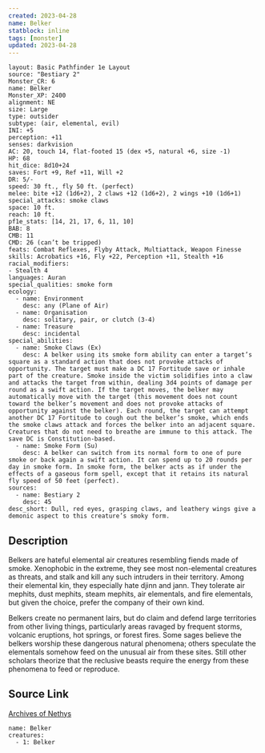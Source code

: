 ```yaml
---
created: 2023-04-28
name: Belker
statblock: inline
tags: [monster]
updated: 2023-04-28
---
```

```statblock
layout: Basic Pathfinder 1e Layout
source: "Bestiary 2"
Monster_CR: 6
name: Belker
Monster_XP: 2400
alignment: NE
size: Large
type: outsider
subtype: (air, elemental, evil)
INI: +5
perception: +11
senses: darkvision
AC: 20, touch 14, flat-footed 15 (dex +5, natural +6, size -1)
HP: 68
hit_dice: 8d10+24
saves: Fort +9, Ref +11, Will +2
DR: 5/-
speed: 30 ft., fly 50 ft. (perfect)
melee: bite +12 (1d6+2), 2 claws +12 (1d6+2), 2 wings +10 (1d6+1)
special_attacks: smoke claws
space: 10 ft.
reach: 10 ft.
pf1e_stats: [14, 21, 17, 6, 11, 10]
BAB: 8
CMB: 11
CMD: 26 (can’t be tripped)
feats: Combat Reflexes, Flyby Attack, Multiattack, Weapon Finesse
skills: Acrobatics +16, Fly +22, Perception +11, Stealth +16
racial_modifiers:
- Stealth 4
languages: Auran
special_qualities: smoke form
ecology:
  - name: Environment
    desc: any (Plane of Air)
  - name: Organisation
    desc: solitary, pair, or clutch (3-4)
  - name: Treasure
    desc: incidental
special_abilities:
  - name: Smoke Claws (Ex)
    desc: A belker using its smoke form ability can enter a target’s square as a standard action that does not provoke attacks of opportunity. The target must make a DC 17 Fortitude save or inhale part of the creature. Smoke inside the victim solidifies into a claw and attacks the target from within, dealing 3d4 points of damage per round as a swift action. If the target moves, the belker may automatically move with the target (this movement does not count toward the belker’s movement and does not provoke attacks of opportunity against the belker). Each round, the target can attempt another DC 17 Fortitude to cough out the belker’s smoke, which ends the smoke claws attack and forces the belker into an adjacent square. Creatures that do not need to breathe are immune to this attack. The save DC is Constitution-based.
  - name: Smoke Form (Su)
    desc: A belker can switch from its normal form to one of pure smoke or back again a swift action. It can spend up to 20 rounds per day in smoke form. In smoke form, the belker acts as if under the effects of a gaseous form spell, except that it retains its natural fly speed of 50 feet (perfect).
sources:
  - name: Bestiary 2
    desc: 45
desc_short: Dull, red eyes, grasping claws, and leathery wings give a demonic aspect to this creature’s smoky form. 
```
## Description
Belkers are hateful elemental air creatures resembling fiends made of smoke. Xenophobic in the extreme, they see most non-elemental creatures as threats, and stalk and kill any such intruders in their territory. Among their elemental kin, they especially hate djinn and jann. They tolerate air mephits, dust mephits, steam mephits, air elementals, and fire elementals, but given the choice, prefer the company of their own kind. 

Belkers create no permanent lairs, but do claim and defend large territories from other living things, particularly areas ravaged by frequent storms, volcanic eruptions, hot springs, or forest fires. Some sages believe the belkers worship these dangerous natural phenomena; others speculate the elementals somehow feed on the unusual air from these sites. Still other scholars theorize that the reclusive beasts require the energy from these phenomena to feed or reproduce.
## Source Link
[Archives of Nethys](https://aonprd.com/MonsterDisplay.aspx?ItemName=Belker)
```encounter-table
name: Belker
creatures:
  - 1: Belker
```
